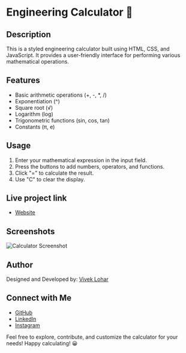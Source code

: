 # Engineering Calculator 🧮

## Description
This is a styled engineering calculator built using HTML, CSS, and JavaScript. It provides a user-friendly interface for performing various mathematical operations.

## Features
- Basic arithmetic operations (+, -, *, /)
- Exponentiation (^)
- Square root (√)
- Logarithm (log)
- Trigonometric functions (sin, cos, tan)
- Constants (π, e)

## Usage
1. Enter your mathematical expression in the input field.
2. Press the buttons to add numbers, operators, and functions.
3. Click "=" to calculate the result.
4. Use "C" to clear the display.

## Live project link
- [Website](https://vivekmohanlohar.github.io/engineering-calculator)

## Screenshots
![Calculator Screenshot](link-to-screenshot.png)

## Author
Designed and Developed by:
[Vivek Lohar](https://vivekmohanlohar.github.io/viveklohar/)

## Connect with Me
- [GitHub](https://github.com/vivekmohanlohar)
- [LinkedIn](https://in.linkedin.com/in/vivekmohanlohar)
- [Instagram](https://www.instagram.com/vivekmohanlohar/)

Feel free to explore, contribute, and customize the calculator for your needs! Happy calculating! 😀
